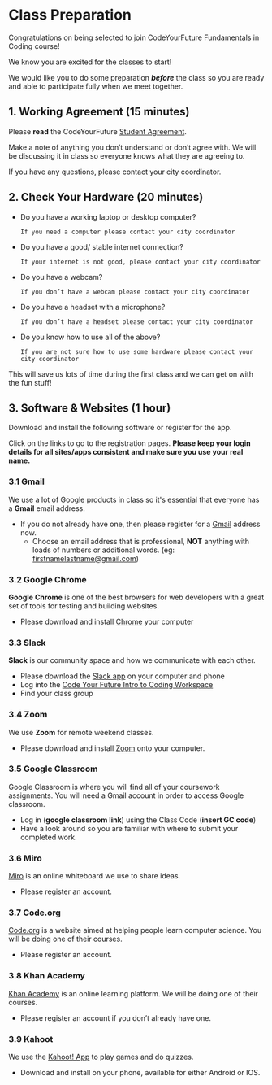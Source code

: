 # Class Preparation

Congratulations on being selected to join CodeYourFuture Fundamentals in Coding course!

We know you are excited for the classes to start!

We would like you to do some preparation _**before**_ the class so you are ready and able to participate fully when we meet together.

## 1. Working Agreement \(15 minutes\)

Please **read** the CodeYourFuture [Student Agreement](https://docs.codeyourfuture.io/students/student-agreement).

Make a note of anything you don’t understand or don’t agree with. We will be discussing it in class so everyone knows what they are agreeing to.

If you have any questions, please contact your city coordinator.

## 2. Check Your Hardware \(20 minutes\)

* Do you have a working laptop or desktop computer?

  ```text
  If you need a computer please contact your city coordinator
  ```

* Do you have a good/ stable internet connection?

  ```text
  If your internet is not good, please contact your city coordinator
  ```

* Do you have a webcam?

  ```text
  If you don’t have a webcam please contact your city coordinator
  ```

* Do you have a headset with a microphone?

  ```text
  If you don’t have a headset please contact your city coordinator
  ```

* Do you know how to use all of the above?

  ```text
  If you are not sure how to use some hardware please contact your city coordinator
  ```

This will save us lots of time during the first class and we can get on with the fun stuff!

## 3. Software & Websites \(1 hour\)

Download and install the following software or register for the app. 

Click on the links to go to the registration pages.  **Please keep your login details for all sites/apps consistent and make sure you use your real name.** 

### 3.1 Gmail

We use a lot of Google products in class so it's essential that everyone has a **Gmail** email address.

* If you do not already have one, then please register for a [Gmail](https://accounts.google.com/SignUp) address now.
  * Choose an email address that is professional, **NOT** anything with loads of numbers or additional words. \(eg: [firstnamelastname@gmail.com](mailto:firstnamelastname@gmail.com)\)

### 3.2 Google Chrome

**Google Chrome** is one of the best browsers for web developers with a great set of tools for testing and building websites.

* Please download and install [Chrome](https://www.google.com/chrome/) your computer

### 3.3 Slack

**Slack** is our community space and how we communicate with each other.

* Please download the [Slack app](https://slack.com/intl/en-gb/) on your computer and phone
* Log into the [Code Your Future Intro to Coding Workspace](https://cyf-introtocoding.slack.com/)
* Find your class group

### 3.4 Zoom

We use **Zoom** for remote weekend classes.

* Please download and install [Zoom](https://zoom.us/signup) onto your computer. 

### 3.5 Google Classroom

Google Classroom is where you will find all of your coursework assignments. You will need a Gmail account in order to access Google classroom.

* Log in \(**google classroom link**\) using the Class Code \(**insert GC code**\)
* Have a look around so you are familiar with where to submit your completed work. 

### 3.6 Miro

[Miro](https://miro.com/signup/) is an online whiteboard we use to share ideas.

* Please register an account.

### 3.7 Code.org

[Code.org](https://studio.code.org/users/sign_up) is a website aimed at helping people learn computer science. You will be doing one of their courses.

* Please register an account.

### 3.8 Khan Academy

[Khan Academy](https://www.khanacademy.org) is an online learning platform. We will be doing one of their courses.

* Please register an account if you don’t already have one.

### 3.9 Kahoot

We use the [Kahoot! App](https://kahoot.com/home/mobile-app/) to play games and do quizzes.

* Download and install on your phone, available for either Android or IOS. 

